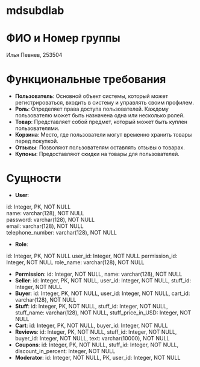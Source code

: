 # mdsubdlab
# ФИО и Номер группы
Илья Певнев, 253504
# Функциональные требования
- **Пользователь**: Основной объект системы, который может регистрироваться, входить в систему и управлять своим профилем.
- **Роль**: Определяет права доступа пользователей. Каждому пользователю может быть назначена одна или несколько ролей.
- **Товар**: Представляет собой предмет, который может быть куплен пользователями.
- **Корзина**: Место, где пользователи могут временно хранить товары перед покупкой.
- **Отзывы**: Позволяют пользователям оставлять отзывы о товарах.
- **Купоны**: Предоставляют скидки на товары для пользователей.
# Сущности
- **User**:

id: Integer, PK, NOT NULL  
name: varchar(128), NOT NULL  
password: varchar(128), NOT NULL  
email: varchar(128), NOT NULL  
telephone_number: varchar(128), NOT NULL  
- **Role**:

id: Integer, PK, NOT NULL
user_id: Integer, NOT NULL
permission_id: Integer, NOT NULL
role_name: varchar(128), NOT NULL
- **Permission**:
id: Integer, NOT NULL,
name: varchar(128), NOT NULL
- **Seller**:
id: Integer, PK, NOT NULL,
user_id: Integer, NOT NULL,
stuff_id: Integer, NOT NULL
- **Buyer**:
id: Integer, PK, NOT NULL,
user_id: Integer, NOT NULL,
cart_id: varchar(128), NOT NULL
- **Stuff**:
id: Integer, PK, NOT NULL,
stuff_id: Integer, NOT NULL,
stuff_name: varchar(128), NOT NULL,
stuff_price_in_USD: Integer, NOT NULL
- **Cart**:
id: Integer, PK, NOT NULL,
buyer_id: Integer, NOT NULL
- **Reviews**:
id: Integer, PK, NOT NULL,
stuff_id: Integer, NOT NULL,
buyer_id: Integer, NOT NULL,
text: varchar(10000), NOT NULL
- **Coupons**:
id: Integer, PK, NOT NULL,
stuff_id: Integer, NOT NULL,
discount_in_percent: Integer, NOT NULL
- **Moderator**:
id: Integer, NOT NULL, PK,
user_id: Integer, NOT NULL


